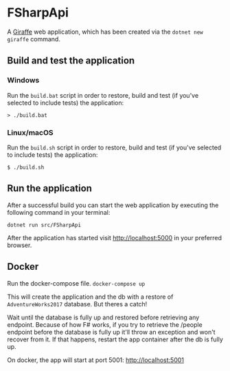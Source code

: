 # FSharpApi

A [Giraffe](https://github.com/giraffe-fsharp/Giraffe) web application, which has been created via the `dotnet new giraffe` command.

## Build and test the application

### Windows

Run the `build.bat` script in order to restore, build and test (if you've selected to include tests) the application:

```
> ./build.bat
```

### Linux/macOS

Run the `build.sh` script in order to restore, build and test (if you've selected to include tests) the application:

```
$ ./build.sh
```

## Run the application

After a successful build you can start the web application by executing the following command in your terminal:

```
dotnet run src/FSharpApi
```

After the application has started visit [http://localhost:5000](http://localhost:5000) in your preferred browser.

## Docker

Run the docker-compose file.
`docker-compose up`

This will create the application and the db with a restore of `AdventureWorks2017` database. But theres a catch!

Wait until the database is fully up and restored before retrieving any endpoint. Because of how F# works, if you try to retrieve the /people endpoint before the database is fully up it'll throw an exception and won't recover from it.
If that happens, restart the app container after the db is fully up.

On docker, the app will start at port 5001: [http://localhost:5001](http://localhost:5001)